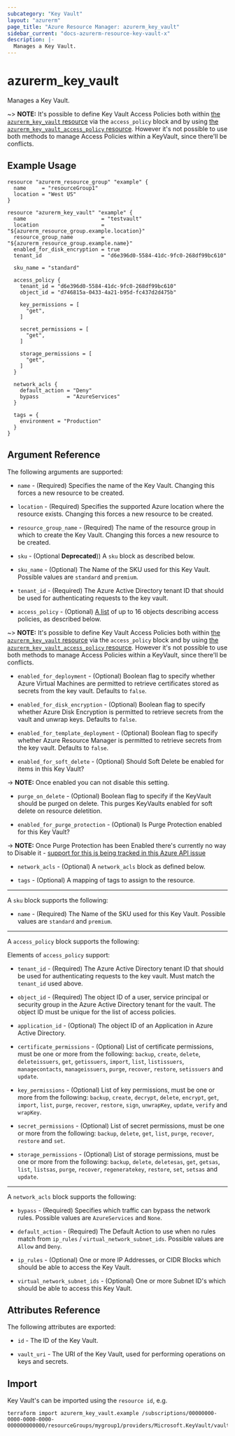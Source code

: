 ```yaml
---
subcategory: "Key Vault"
layout: "azurerm"
page_title: "Azure Resource Manager: azurerm_key_vault"
sidebar_current: "docs-azurerm-resource-key-vault-x"
description: |-
  Manages a Key Vault.
---
```


# azurerm_key_vault

Manages a Key Vault.

~> **NOTE:** It's possible to define Key Vault Access Policies both within [the `azurerm_key_vault` resource](key_vault.html) via the `access_policy` block and by using [the `azurerm_key_vault_access_policy` resource](key_vault_access_policy.html). However it's not possible to use both methods to manage Access Policies within a KeyVault, since there'll be conflicts.

## Example Usage

```hcl
resource "azurerm_resource_group" "example" {
  name     = "resourceGroup1"
  location = "West US"
}

resource "azurerm_key_vault" "example" {
  name                        = "testvault"
  location                    = "${azurerm_resource_group.example.location}"
  resource_group_name         = "${azurerm_resource_group.example.name}"
  enabled_for_disk_encryption = true
  tenant_id                   = "d6e396d0-5584-41dc-9fc0-268df99bc610"

  sku_name = "standard"

  access_policy {
    tenant_id = "d6e396d0-5584-41dc-9fc0-268df99bc610"
    object_id = "d746815a-0433-4a21-b95d-fc437d2d475b"

    key_permissions = [
      "get",
    ]

    secret_permissions = [
      "get",
    ]

    storage_permissions = [
      "get",
    ]
  }

  network_acls {
    default_action = "Deny"
    bypass         = "AzureServices"
  }

  tags = {
    environment = "Production"
  }
}
```

## Argument Reference

The following arguments are supported:

* `name` - (Required) Specifies the name of the Key Vault. Changing this forces a new resource to be created.

* `location` - (Required) Specifies the supported Azure location where the resource exists. Changing this forces a new resource to be created.

* `resource_group_name` - (Required) The name of the resource group in which to create the Key Vault. Changing this forces a new resource to be created.

* `sku` - (Optional **Deprecated**)) A `sku` block as described below.

* `sku_name` - (Optional) The Name of the SKU used for this Key Vault. Possible values are `standard` and `premium`.

* `tenant_id` - (Required) The Azure Active Directory tenant ID that should be used for authenticating requests to the key vault.

* `access_policy` - (Optional) [A list](/docs/configuration/attr-as-blocks.html) of up to 16 objects describing access policies, as described below.

~> **NOTE:** It's possible to define Key Vault Access Policies both within [the `azurerm_key_vault` resource](key_vault.html) via the `access_policy` block and by using [the `azurerm_key_vault_access_policy` resource](key_vault_access_policy.html). However it's not possible to use both methods to manage Access Policies within a KeyVault, since there'll be conflicts.

* `enabled_for_deployment` - (Optional) Boolean flag to specify whether Azure Virtual Machines are permitted to retrieve certificates stored as secrets from the key vault. Defaults to `false`.

* `enabled_for_disk_encryption` - (Optional) Boolean flag to specify whether Azure Disk Encryption is permitted to retrieve secrets from the vault and unwrap keys. Defaults to `false`.

* `enabled_for_template_deployment` - (Optional) Boolean flag to specify whether Azure Resource Manager is permitted to retrieve secrets from the key vault. Defaults to `false`.

* `enabled_for_soft_delete` - (Optional) Should Soft Delete be enabled for items in this Key Vault?

-> **NOTE:** Once enabled you can not disable this setting.

* `purge_on_delete` - (Optional) Boolean flag to specify if the KeyVault should be purged on delete. This purges KeyVaults enabled for soft delete on resource deletition.

* `enabled_for_purge_protection` - (Optional) Is Purge Protection enabled for this Key Vault?

-> **NOTE:** Once Purge Protection has been Enabled there's currently no way to Disable it - [support for this is being tracked in this Azure API issue](https://github.com/Azure/azure-rest-api-specs/issues/8075)

* `network_acls` - (Optional) A `network_acls` block as defined below.

* `tags` - (Optional) A mapping of tags to assign to the resource.

---
A `sku` block supports the following:

* `name` - (Required)  The Name of the SKU used for this Key Vault. Possible values are `standard` and `premium`.

---
A `access_policy` block supports the following:

Elements of `access_policy` support:

* `tenant_id` - (Required) The Azure Active Directory tenant ID that should be used for authenticating requests to the key vault. Must match the `tenant_id` used above.

* `object_id` - (Required) The object ID of a user, service principal or security group in the Azure Active Directory tenant for the vault. The object ID must be unique for the list of access policies.

* `application_id` - (Optional) The object ID of an Application in Azure Active Directory.

* `certificate_permissions` - (Optional) List of certificate permissions, must be one or more from the following: `backup`, `create`, `delete`, `deleteissuers`, `get`, `getissuers`, `import`, `list`, `listissuers`, `managecontacts`, `manageissuers`, `purge`, `recover`, `restore`, `setissuers` and `update`.

* `key_permissions` - (Optional) List of key permissions, must be one or more from the following: `backup`, `create`, `decrypt`, `delete`, `encrypt`, `get`, `import`, `list`, `purge`, `recover`, `restore`, `sign`, `unwrapKey`, `update`, `verify` and `wrapKey`.

* `secret_permissions` - (Optional) List of secret permissions, must be one or more from the following: `backup`, `delete`, `get`, `list`, `purge`, `recover`, `restore` and `set`.

* `storage_permissions` - (Optional) List of storage permissions, must be one or more from the following: `backup`, `delete`, `deletesas`, `get`, `getsas`, `list`, `listsas`, `purge`, `recover`, `regeneratekey`, `restore`, `set`, `setsas` and `update`.

---

A `network_acls` block supports the following:

* `bypass` - (Required) Specifies which traffic can bypass the network rules. Possible values are `AzureServices` and `None`.

* `default_action` - (Required) The Default Action to use when no rules match from `ip_rules` / `virtual_network_subnet_ids`. Possible values are `Allow` and `Deny`.

* `ip_rules` - (Optional) One or more IP Addresses, or CIDR Blocks which should be able to access the Key Vault.

* `virtual_network_subnet_ids` - (Optional) One or more Subnet ID's which should be able to access this Key Vault.

## Attributes Reference

The following attributes are exported:

* `id` - The ID of the Key Vault.

* `vault_uri` - The URI of the Key Vault, used for performing operations on keys and secrets.

## Import

Key Vault's can be imported using the `resource id`, e.g.

```shell
terraform import azurerm_key_vault.example /subscriptions/00000000-0000-0000-0000-000000000000/resourceGroups/mygroup1/providers/Microsoft.KeyVault/vaults/vault1
```
